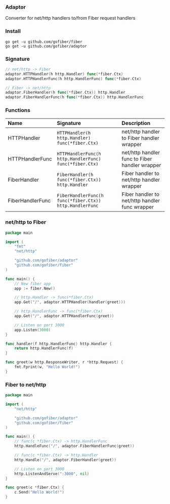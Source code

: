 ### Adaptor
Converter for net/http handlers to/from Fiber request handlers

### Install
```
go get -u github.com/gofiber/fiber
go get -u github.com/gofiber/adaptor
```

### Signature
```go
// net/http -> Fiber
adaptor.HTTPHandler(h http.Handler) func(*fiber.Ctx)
adaptor.HTTPHandlerFunc(h http.HandlerFunc) func(*fiber.Ctx)

// Fiber -> net/http
adaptor.FiberHandler(h func(*fiber.Ctx)) http.Handler
adaptor.FiberHandlerFunc(h func(*fiber.Ctx)) http.HandlerFunc
```

### Functions
| Name | Signature | Description
| :--- | :--- | :---
| HTTPHandler | `HTTPHandler(h http.Handler) func(*fiber.Ctx)` | net/http handler to Fiber handler wrapper
| HTTPHandlerFunc | `HTTPHandlerFunc(h http.HandlerFunc) func(*fiber.Ctx)` | net/http handler func to Fiber handler wrapper
| FiberHandler | `FiberHandler(h func(*fiber.Ctx)) http.Handler` | Fiber handler to net/http handler wrapper
| FiberHandlerFunc | `FiberHandlerFunc(h func(*fiber.Ctx)) http.HandlerFunc` | Fiber handler to net/http handler func wrapper

### net/http to Fiber
```go
package main

import (
	"fmt"
	"net/http"

	"github.com/gofiber/adaptor"
	"github.com/gofiber/fiber"
)

func main() {
	// New fiber app
	app := fiber.New()

	// http.Handler -> func(*fiber.Ctx)
	app.Get("/", adaptor.HTTPHandler(handler(greet)))

	// http.HandlerFunc -> func(*fiber.Ctx)
	app.Get("/", adaptor.HTTPHandlerFunc(greet))

	// Listen on port 3000
	app.Listen(3000)
}

func handler(f http.HandlerFunc) http.Handler {
	return http.HandlerFunc(f)
}

func greet(w http.ResponseWriter, r *http.Request) {
	fmt.Fprint(w, "Hello World!")
}
```

### Fiber to net/http
```go
package main

import (
	"net/http"

	"github.com/gofiber/adaptor"
	"github.com/gofiber/fiber"
)

func main() {
	// func(c *fiber.Ctx) -> http.HandlerFunc
	http.HandleFunc("/", adaptor.FiberHandlerFunc(greet))

	// func(c *fiber.Ctx) -> http.Handler
	http.Handle("/", adaptor.FiberHandler(greet))

	// Listen on port 3000
	http.ListenAndServe(":3000", nil)
}

func greet(c *fiber.Ctx) {
	c.Send("Hello World!")
}
```
